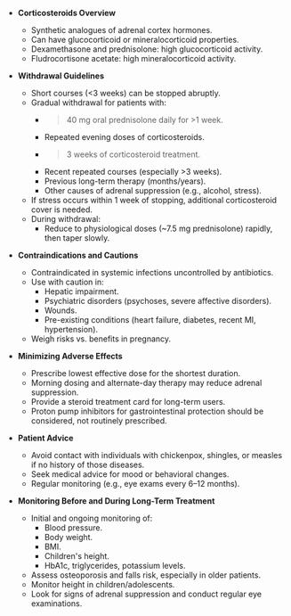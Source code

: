 - **Corticosteroids Overview**
  - Synthetic analogues of adrenal cortex hormones.
  - Can have glucocorticoid or mineralocorticoid properties.
  - Dexamethasone and prednisolone: high glucocorticoid activity.
  - Fludrocortisone acetate: high mineralocorticoid activity.

- **Withdrawal Guidelines**
  - Short courses (<3 weeks) can be stopped abruptly.
  - Gradual withdrawal for patients with:
    - >40 mg oral prednisolone daily for >1 week.
    - Repeated evening doses of corticosteroids.
    - >3 weeks of corticosteroid treatment.
    - Recent repeated courses (especially >3 weeks).
    - Previous long-term therapy (months/years).
    - Other causes of adrenal suppression (e.g., alcohol, stress).
  - If stress occurs within 1 week of stopping, additional corticosteroid cover is needed.
  - During withdrawal:
    - Reduce to physiological doses (~7.5 mg prednisolone) rapidly, then taper slowly.

- **Contraindications and Cautions**
  - Contraindicated in systemic infections uncontrolled by antibiotics.
  - Use with caution in:
    - Hepatic impairment.
    - Psychiatric disorders (psychoses, severe affective disorders).
    - Wounds.
    - Pre-existing conditions (heart failure, diabetes, recent MI, hypertension).
  - Weigh risks vs. benefits in pregnancy.

- **Minimizing Adverse Effects**
  - Prescribe lowest effective dose for the shortest duration.
  - Morning dosing and alternate-day therapy may reduce adrenal suppression.
  - Provide a steroid treatment card for long-term users.
  - Proton pump inhibitors for gastrointestinal protection should be considered, not routinely prescribed.

- **Patient Advice**
  - Avoid contact with individuals with chickenpox, shingles, or measles if no history of those diseases.
  - Seek medical advice for mood or behavioral changes.
  - Regular monitoring (e.g., eye exams every 6–12 months).

- **Monitoring Before and During Long-Term Treatment**
  - Initial and ongoing monitoring of:
    - Blood pressure.
    - Body weight.
    - BMI.
    - Children's height.
    - HbA1c, triglycerides, potassium levels.
  - Assess osteoporosis and falls risk, especially in older patients.
  - Monitor height in children/adolescents.
  - Look for signs of adrenal suppression and conduct regular eye examinations.